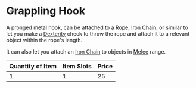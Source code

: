 # Grappling Hook

A pronged metal hook, can be attached to a [Rope](../50%20Coins/Rope%20(50').md), [Iron Chain](../50%20Coins/Iron%20Chain%20(10').md), or similar to let you make a [Dexterity](../../../../Player%20Characters/Chosen%20Statistics/Dexterity.md) check to throw the rope and attach it to a relevant object within the rope's length.

It can also let you attach an [Iron Chain](../50%20Coins/Iron%20Chain%20(10').md) to objects in [Melee](../../../Game%20Procedures/Combat/Melee%20Attack.md) range.

| Quantity of Item | Item Slots | Price |
| ---------------- | ---------- | ----- |
| 1                | 1          | 25    |
